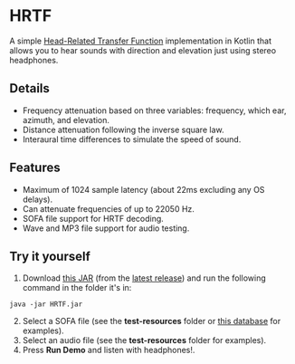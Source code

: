 # HRTF
A simple [Head-Related Transfer Function](https://en.wikipedia.org/wiki/Head-related_transfer_function) implementation in Kotlin that allows you to hear sounds with direction and elevation just using stereo headphones.

## Details
* Frequency attenuation based on three variables: frequency, which ear, azimuth, and elevation.
* Distance attenuation following the inverse square law.
* Interaural time differences to simulate the speed of sound.

## Features
* Maximum of 1024 sample latency (about 22ms excluding any OS delays).
* Can attenuate frequencies of up to 22050 Hz.
* SOFA file support for HRTF decoding.
* Wave and MP3 file support for audio testing.

## Try it yourself
1. Download [this JAR](https://github.com/matt-mekha/HRTF/releases/download/v0.1.0/HRTF.jar) (from the [latest release](https://github.com/matt-mekha/HRTF/releases/latest)) and run the following command in the folder it's in:
```
java -jar HRTF.jar
```
2. Select a SOFA file (see the **test-resources** folder or [this database](http://sofacoustics.org/data/database/) for examples).
3. Select an audio file (see the **test-resources** folder for examples).
4. Press **Run Demo** and listen with headphones!.
